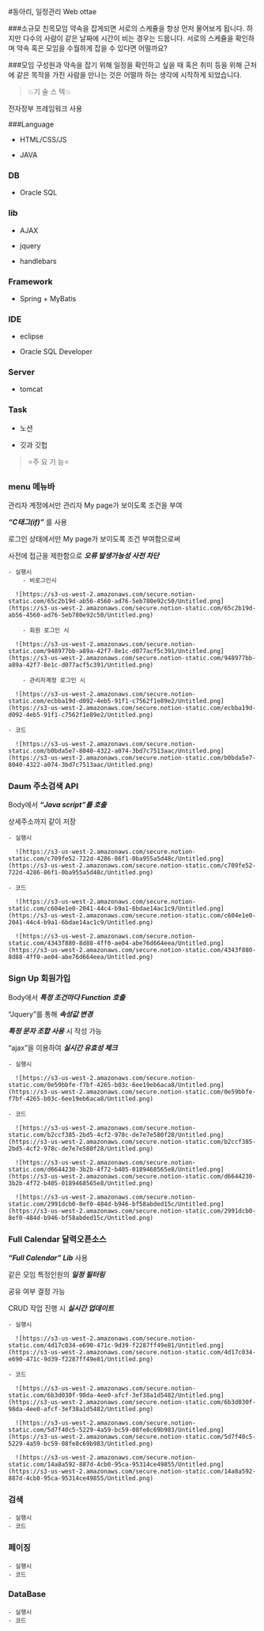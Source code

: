 #동아리, 일정관리 Web ottae

###소규모 친목모임 약속을 잡게되면 서로의 스케쥴을 항상 먼저 물어보게 됩니다. 하지만 다수의 사람이 같은 날짜에 시간이 비는 경우는 드뭅니다. 서로의 스케쥴을 확인하며 약속 혹은 모임을 수월하게 잡을 수 있다면 어떨까요?

###모임 구성원과 약속을 잡기 위해 일정을 확인하고 싶을 때 혹은 취미 등을 위해 근처에 같은 목적을 가진 사람을 만나는 것은 어떨까 하는 생각에 시작하게 되었습니다.


> 💥기 술 스 텍💥

  전자정부 프레임워크 사용

   ###Language

  - HTML/CSS/JS

  - JAVA

  ### DB

  - Oracle SQL

  ### lib

  - AJAX

  - jquery

  - handlebars

  ### Framework

  - Spring + MyBatis

  ### IDE

  - eclipse

  - Oracle SQL Developer

  ### Server

  - tomcat

  ### Task

  - 노션

  - 깃과 깃헙
  
> ⭐️주 요 기 능⭐️

  ### menu 메뉴바

  관리자 계정에서만 관리자 My page가 보이도록 조건을 부여

  ***“C태그(if)”*** 를 사용

  로그인 상태에서만 My page가 보이도록 조건 부여함으로써

  사전에 접근을 제한함으로 ***오류 발생가능성 사전 차단***

    - 실행시
        - 비로그인시

      ![https://s3-us-west-2.amazonaws.com/secure.notion-static.com/65c2b19d-ab56-4560-ad76-5eb780e92c50/Untitled.png](https://s3-us-west-2.amazonaws.com/secure.notion-static.com/65c2b19d-ab56-4560-ad76-5eb780e92c50/Untitled.png)

        - 회원 로그인 시

      ![https://s3-us-west-2.amazonaws.com/secure.notion-static.com/948977bb-a89a-42f7-8e1c-d077acf5c391/Untitled.png](https://s3-us-west-2.amazonaws.com/secure.notion-static.com/948977bb-a89a-42f7-8e1c-d077acf5c391/Untitled.png)

        - 관리자계정 로그인 시

      ![https://s3-us-west-2.amazonaws.com/secure.notion-static.com/ecbba19d-d092-4eb5-91f1-c7562f1e89e2/Untitled.png](https://s3-us-west-2.amazonaws.com/secure.notion-static.com/ecbba19d-d092-4eb5-91f1-c7562f1e89e2/Untitled.png)

    - 코드

      ![https://s3-us-west-2.amazonaws.com/secure.notion-static.com/b0bda5e7-8040-4322-a074-3bd7c7513aac/Untitled.png](https://s3-us-west-2.amazonaws.com/secure.notion-static.com/b0bda5e7-8040-4322-a074-3bd7c7513aac/Untitled.png)

  ### Daum 주소검색 API

  Body에서 ***“Java script”를 호출***

  상세주소까지 같이 저장

    - 실행시

      ![https://s3-us-west-2.amazonaws.com/secure.notion-static.com/c709fe52-722d-4286-86f1-0ba955a5d48c/Untitled.png](https://s3-us-west-2.amazonaws.com/secure.notion-static.com/c709fe52-722d-4286-86f1-0ba955a5d48c/Untitled.png)

    - 코드

      ![https://s3-us-west-2.amazonaws.com/secure.notion-static.com/c604e1e0-2041-44c4-b9a1-6bdae14ac1c9/Untitled.png](https://s3-us-west-2.amazonaws.com/secure.notion-static.com/c604e1e0-2041-44c4-b9a1-6bdae14ac1c9/Untitled.png)

      ![https://s3-us-west-2.amazonaws.com/secure.notion-static.com/4343f880-8d88-4ff0-ae04-abe76d664eea/Untitled.png](https://s3-us-west-2.amazonaws.com/secure.notion-static.com/4343f880-8d88-4ff0-ae04-abe76d664eea/Untitled.png)

  ### Sign Up 회원가입

  Body에서 ***특정 조건마다 Function 호출***

  “Jquery”를 통해 ***속성값 변경***

  ***특정 문자 조합 사용*** 시 작성 가능

  “ajax”을 이용하여 ***실시간 유효성 체크***

    - 실행시

      ![https://s3-us-west-2.amazonaws.com/secure.notion-static.com/0e59bbfe-f7bf-4265-b03c-6ee19eb6aca8/Untitled.png](https://s3-us-west-2.amazonaws.com/secure.notion-static.com/0e59bbfe-f7bf-4265-b03c-6ee19eb6aca8/Untitled.png)

    - 코드

      ![https://s3-us-west-2.amazonaws.com/secure.notion-static.com/b2ccf385-2bd5-4cf2-978c-de7e7e580f28/Untitled.png](https://s3-us-west-2.amazonaws.com/secure.notion-static.com/b2ccf385-2bd5-4cf2-978c-de7e7e580f28/Untitled.png)

      ![https://s3-us-west-2.amazonaws.com/secure.notion-static.com/d6644230-3b2b-4f72-b405-0189468565e8/Untitled.png](https://s3-us-west-2.amazonaws.com/secure.notion-static.com/d6644230-3b2b-4f72-b405-0189468565e8/Untitled.png)

      ![https://s3-us-west-2.amazonaws.com/secure.notion-static.com/2991dcb0-8ef0-484d-b946-bf58abded15c/Untitled.png](https://s3-us-west-2.amazonaws.com/secure.notion-static.com/2991dcb0-8ef0-484d-b946-bf58abded15c/Untitled.png)

  ### Full Calendar 달력오픈소스

  ***“Full Calendar” Lib*** 사용

  같은 모임 특정인원의 ***일정 필터링***

  공유 여부 결정 가능

  CRUD 작업 진행 시 ***실시간 업데이트***

    - 실행시

      ![https://s3-us-west-2.amazonaws.com/secure.notion-static.com/4d17c034-e690-471c-9d39-f2287ff49e81/Untitled.png](https://s3-us-west-2.amazonaws.com/secure.notion-static.com/4d17c034-e690-471c-9d39-f2287ff49e81/Untitled.png)

    - 코드

      ![https://s3-us-west-2.amazonaws.com/secure.notion-static.com/6b3d030f-98da-4ee0-afcf-3ef38a1d5482/Untitled.png](https://s3-us-west-2.amazonaws.com/secure.notion-static.com/6b3d030f-98da-4ee0-afcf-3ef38a1d5482/Untitled.png)

      ![https://s3-us-west-2.amazonaws.com/secure.notion-static.com/5d7f40c5-5229-4a59-bc59-08fe8c69b983/Untitled.png](https://s3-us-west-2.amazonaws.com/secure.notion-static.com/5d7f40c5-5229-4a59-bc59-08fe8c69b983/Untitled.png)

      ![https://s3-us-west-2.amazonaws.com/secure.notion-static.com/14a8a592-887d-4cb0-95ca-95314ce49855/Untitled.png](https://s3-us-west-2.amazonaws.com/secure.notion-static.com/14a8a592-887d-4cb0-95ca-95314ce49855/Untitled.png)

  ### 검색

    - 실행시
    - 코드

  ### 페이징

    - 실행시
    - 코드

  ### DataBase

    - 실행시
    - 코드
